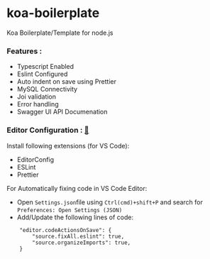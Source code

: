 # koa-boilerplate
Koa Boilerplate/Template for node.js

### Features :
- Typescript Enabled
- Eslint Configured
- Auto indent on save using Prettier
- MySQL Connectivity
- Joi validation
- Error handling
- Swagger UI API Documenation

### Editor Configuration : [🔗](https://code.visualstudio.com/docs/languages/typescript#_code-actions-on-save)

Install following extensions (for VS Code):
- EditorConfig
- ESLint
- Prettier

For Automatically fixing code in VS Code Editor:

- Open `Settings.json`file using `Ctrl(cmd)+shift+P` and search for `Preferences: Open Settings (JSON)`
- Add/Update the following lines of code:
```
    "editor.codeActionsOnSave": {
        "source.fixAll.eslint": true,
        "source.organizeImports": true,
    }
```
